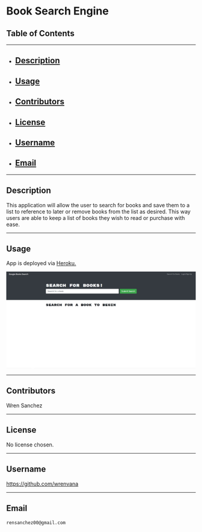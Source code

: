 # Book Search Engine
## Table of Contents
----------------------------------------------------------------
- ## [Description](#Description)
- ## [Usage](#usage)
- ## [Contributors](#Contributors)
- ## [License](#License)
- ## [Username](#Username)
- ## [Email](#Email)
----------------------------------------------------------------
## Description
This application will allow the user to search for books and save them to a list to reference to later or remove books from the list as desired. This way users are able to keep a list of books they wish to read or purchase with ease.

----------------------------------------------------------------
## Usage
App is deployed via <a href="https://polar-dawn-41512.herokuapp.com/">Heroku.</a>

![App Screenshot](Screenshot.jpg)

----------------------------------------------------------------
## Contributors
Wren Sanchez

----------------------------------------------------------------
## License
No license chosen.

----------------------------------------------------------------
## Username
https://github.com/wrenvana

----------------------------------------------------------------
## Email
    rensanchez00@gmail.com